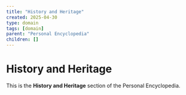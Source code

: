 ```yaml
---
title: "History and Heritage"
created: 2025-04-30
type: domain
tags: [domain]
parent: "Personal Encyclopedia"
children: []
---
```


# History and Heritage

This is the **History and Heritage** section of the Personal Encyclopedia.
